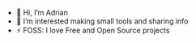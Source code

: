 - 👋 Hi, I’m Adrian
- 👀 I’m interested making small tools and sharing info
- ⚡ FOSS: I love Free and Open Source projects

<!---
Adrian-atsign-VU/Adrian-atsign-VU is a ✨ special ✨ repository because its `README.md` (this file) appears on your GitHub profile.
You can click the Preview link to take a look at your changes.
--->
